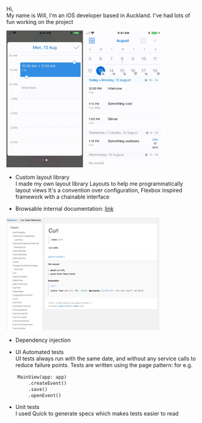 Hi,  
My name is Will, I'm an iOS developer based in Auckland. 
I've had lots of fun working on the project

<span><img src="https://github.com/will3/cali/blob/master/ms1.gif" width="200"></span>
<span><img src="https://github.com/will3/cali/blob/master/ms3.gif" width="200"></span>

- Custom layout library  
I made my own layout library Layouts to help me programmatically layout views
It's a convention over configuration, Flexbox inspired framework with a chainable interface

- Browsable internal documentation: [link](http://will3.github.io/calidoc)  

<img src="https://github.com/will3/cali/blob/master/doc.png" width="400">

- Dependency injection  

- UI Automated tests  
UI tests always run with the same date, and without any service calls to reduce failure points.
Tests are written using the page pattern:
for e.g.
```
    MainView(app: app)
        .createEvent()
        .save()
        .openEvent()
```

- Unit tests  
I used Quick to generate specs which makes tests easier to read
